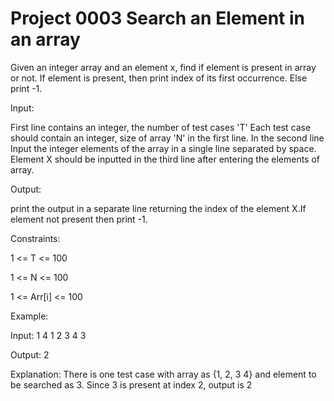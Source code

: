 <h1>Project 0003 Search an Element in an array</h1>
Given an integer array and an element x, find if element is present in array or not. If element is present, then print index of its first occurrence. Else print -1.

Input:

First line contains an integer, the number of test cases 'T' Each test case should contain an integer, size of array 'N' in the first line. In the second line Input the integer elements of the array in a single line separated by space. Element X should be inputted in the third line after entering the elements of array.

Output:

print the output in a separate line returning the index of the element X.If element not present then print -1.

Constraints:

1 <= T <= 100

1 <= N <= 100

1 <= Arr[i] <= 100

Example:

Input:
1
4
1 2 3 4
3

Output:
2

Explanation:
There is one test case with array as {1, 2, 3 4} and element to be searched as 3.  Since 3 is present at index 2, output is 2
